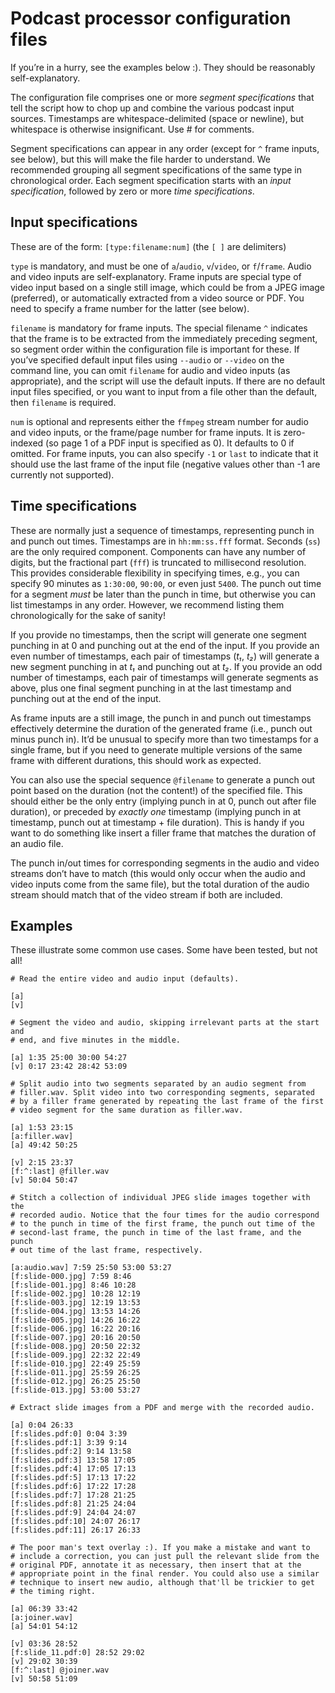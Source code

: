 Podcast processor configuration files
=====================================

If you’re in a hurry, see the examples below :). They should be reasonably self-explanatory.

The configuration file comprises one or more *segment specifications* that tell the script how to chop up and combine the various podcast input sources. Timestamps are whitespace-delimited (space or newline), but whitespace is otherwise insignificant. Use # for comments.

Segment specifications can appear in any order (except for `^` frame inputs, see below), but this will make the file harder to understand. We recommended grouping all segment specifications of the same type in chronological order. Each segment specification starts with an *input specification*, followed by zero or more *time specifications*.


Input specifications
--------------------

These are of the form: `[type:filename:num]` (the `[ ]` are delimiters)

`type` is mandatory, and must be one of `a`/`audio`, `v`/`video`, or `f`/`frame`. Audio and video inputs are self-explanatory. Frame inputs are special type of video input based on a single still image, which could be from a JPEG image (preferred), or automatically extracted from a video source or PDF. You need to specify a frame number for the latter (see below).

`filename` is mandatory for frame inputs. The special filename `^` indicates that the frame is to be extracted from the immediately preceding segment, so segment order within the configuration file is important for these. If you’ve specified default input files using `--audio` or `--video` on the command line, you can omit `filename` for audio and video inputs (as appropriate), and the script will use the default inputs. If there are no default input files specified, or you want to input from a file other than the default, then `filename` is required.

`num` is optional and represents either the `ffmpeg` stream number for audio and video inputs, or the frame/page number for frame inputs. It is zero-indexed (so page 1 of a PDF input is specified as 0). It defaults to 0 if omitted. For frame inputs, you can also specify `-1` or `last` to indicate that it should use the last frame of the input file (negative values other than -1 are currently not supported).


Time specifications
-------------------

These are normally just a sequence of timestamps, representing punch in and punch out times. Timestamps are in `hh:mm:ss.fff` format. Seconds (`ss`) are the only required component. Components can have any number of digits, but the fractional part (`fff`) is truncated to millisecond resolution. This provides considerable flexibility in specifying times, e.g., you can specify 90 minutes as `1:30:00`, `90:00`, or even just `5400`. The punch out time for a segment *must* be later than the punch in time, but otherwise you can list timestamps in any order. However, we recommend listing them chronologically for the sake of sanity!

If you provide no timestamps, then the script will generate one segment punching in at 0 and punching out at the end of the input. If you provide an even number of timestamps, each pair of timestamps (*t₁*, *t₂*) will generate a new segment punching in at *t₁* and punching out at *t₂*. If you provide an odd number of timestamps, each pair of timestamps will generate segments as above, plus one final segment punching in at the last timestamp and punching out at the end of the input.

As frame inputs are a still image, the punch in and punch out timestamps effectively determine the duration of the generated frame (i.e., punch out minus punch in). It’d be unusual to specify more than two timestamps for a single frame, but if you need to generate multiple versions of the same frame with different durations, this should work as expected.

You can also use the special sequence `@filename` to generate a punch out point based on the duration (not the content!) of the specified file. This should either be the only entry (implying punch in at 0, punch out after file duration), or preceded by *exactly one* timestamp (implying punch in at timestamp, punch out at timestamp + file duration). This is handy if you want to do something like insert a filler frame that matches the duration of an audio file.

The punch in/out times for corresponding segments in the audio and video streams don’t have to match (this would only occur when the audio and video inputs come from the same file), but the total duration of the audio stream should match that of the video stream if both are included.


Examples
--------

These illustrate some common use cases. Some have been tested, but not all!


```
# Read the entire video and audio input (defaults).

[a]
[v]
```

```
# Segment the video and audio, skipping irrelevant parts at the start and
# end, and five minutes in the middle.

[a] 1:35 25:00 30:00 54:27
[v] 0:17 23:42 28:42 53:09
```

```
# Split audio into two segments separated by an audio segment from
# filler.wav. Split video into two corresponding segments, separated
# by a filler frame generated by repeating the last frame of the first
# video segment for the same duration as filler.wav.

[a] 1:53 23:15
[a:filler.wav]
[a] 49:42 50:25

[v] 2:15 23:37
[f:^:last] @filler.wav
[v] 50:04 50:47
```

```
# Stitch a collection of individual JPEG slide images together with the
# recorded audio. Notice that the four times for the audio correspond
# to the punch in time of the first frame, the punch out time of the
# second-last frame, the punch in time of the last frame, and the punch
# out time of the last frame, respectively.

[a:audio.wav] 7:59 25:50 53:00 53:27
[f:slide-000.jpg] 7:59 8:46
[f:slide-001.jpg] 8:46 10:28
[f:slide-002.jpg] 10:28 12:19
[f:slide-003.jpg] 12:19 13:53
[f:slide-004.jpg] 13:53 14:26
[f:slide-005.jpg] 14:26 16:22
[f:slide-006.jpg] 16:22 20:16
[f:slide-007.jpg] 20:16 20:50
[f:slide-008.jpg] 20:50 22:32
[f:slide-009.jpg] 22:32 22:49
[f:slide-010.jpg] 22:49 25:59
[f:slide-011.jpg] 25:59 26:25
[f:slide-012.jpg] 26:25 25:50
[f:slide-013.jpg] 53:00 53:27
```

```
# Extract slide images from a PDF and merge with the recorded audio.

[a] 0:04 26:33
[f:slides.pdf:0] 0:04 3:39
[f:slides.pdf:1] 3:39 9:14
[f:slides.pdf:2] 9:14 13:58
[f:slides.pdf:3] 13:58 17:05
[f:slides.pdf:4] 17:05 17:13
[f:slides.pdf:5] 17:13 17:22
[f:slides.pdf:6] 17:22 17:28
[f:slides.pdf:7] 17:28 21:25
[f:slides.pdf:8] 21:25 24:04
[f:slides.pdf:9] 24:04 24:07
[f:slides.pdf:10] 24:07 26:17
[f:slides.pdf:11] 26:17 26:33
```

```
# The poor man's text overlay :). If you make a mistake and want to
# include a correction, you can just pull the relevant slide from the
# original PDF, annotate it as necessary, then insert that at the
# appropriate point in the final render. You could also use a similar
# technique to insert new audio, although that'll be trickier to get
# the timing right.

[a] 06:39 33:42
[a:joiner.wav]
[a] 54:01 54:12

[v] 03:36 28:52
[f:slide_11.pdf:0] 28:52 29:02
[v] 29:02 30:39
[f:^:last] @joiner.wav
[v] 50:58 51:09
```
